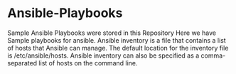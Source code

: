 # Ansible-Playbooks
Sample Ansible Playbooks were stored in this Repository
Here we have Sample playbooks for ansible.
Ansible inventory is a file that contains a list of hosts that Ansible can manage. The default location for the inventory file is /etc/ansible/hosts. Ansible inventory can also be specified as a comma-separated list of hosts on the command line.
